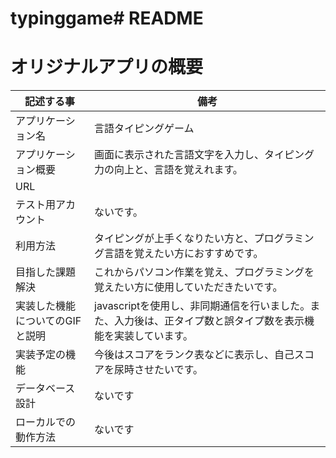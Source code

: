 # typinggame# README

# オリジナルアプリの概要                  

| 記述する事                   |  備考                                                                                         |
| ---------------------------|-----------------------------------------------------------------------------------------------|
| アプリケーション名            |  言語タイピングゲーム                                                                             |
| アプリケーション概要          | 画面に表示された言語文字を入力し、タイピング力の向上と、言語を覚えれます。                                 |
| URL                        |                                                                                               |
| テスト用アカウント            | ないです。                                                                                      |
| 利用方法                    | タイピングが上手くなりたい方と、プログラミング言語を覚えたい方におすすめです。                              |
| 目指した課題解決              | これからパソコン作業を覚え、プログラミングを覚えたい方に使用していただきたいです。                          |
| 実装した機能についてのGIFと説明 | javascriptを使用し、非同期通信を行いました。また、入力後は、正タイプ数と誤タイプ数を表示機能を実装しています。 |
|実装予定の機能                 | 今後はスコアをランク表などに表示し、自己スコアを尿時させたいです。                                       |
| データベース設計              | ないです                                                                                        |
|ローカルでの動作方法            | ないです                                                                                        |
 
